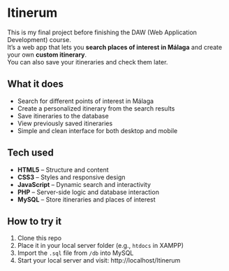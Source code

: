 # Itinerum

This is my final project before finishing the DAW (Web Application Development) course.  
It’s a web app that lets you **search places of interest in Málaga** and create your own **custom itinerary**.  
You can also save your itineraries and check them later.

## What it does
- Search for different points of interest in Málaga
- Create a personalized itinerary from the search results
- Save itineraries to the database
- View previously saved itineraries
- Simple and clean interface for both desktop and mobile

## Tech used
- **HTML5** – Structure and content  
- **CSS3** – Styles and responsive design  
- **JavaScript** – Dynamic search and interactivity  
- **PHP** – Server-side logic and database interaction  
- **MySQL** – Store itineraries and places of interest  

## How to try it
1. Clone this repo  
2. Place it in your local server folder (e.g., `htdocs` in XAMPP)  
3. Import the `.sql` file from `/db` into MySQL  
4. Start your local server and visit:  http://localhost/Itinerum
